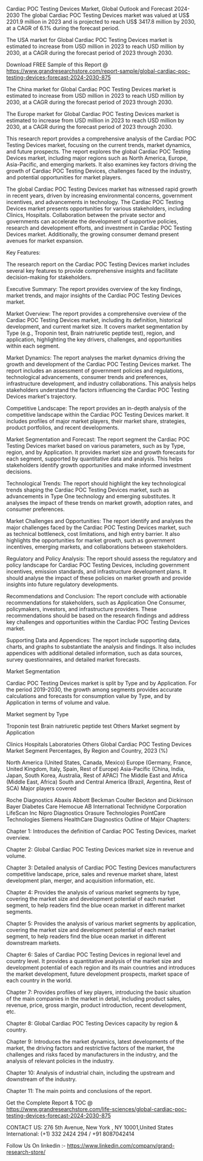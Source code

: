 Cardiac POC Testing Devices Market, Global Outlook and Forecast 2024-2030
The global Cardiac POC Testing Devices market was valued at US$ 2201.9 million in 2023 and is projected to reach US$ 3417.8 million by 2030, at a CAGR of 6.1% during the forecast period.

The USA market for Global Cardiac POC Testing Devices market is estimated to increase from USD million in 2023 to reach USD million by 2030, at a CAGR during the forecast period of 2023 through 2030.

Download FREE Sample of this Report @ https://www.grandresearchstore.com/report-sample/global-cardiac-poc-testing-devices-forecast-2024-2030-875

The China market for Global Cardiac POC Testing Devices market is estimated to increase from USD million in 2023 to reach USD million by 2030, at a CAGR during the forecast period of 2023 through 2030.

The Europe market for Global Cardiac POC Testing Devices market is estimated to increase from USD million in 2023 to reach USD million by 2030, at a CAGR during the forecast period of 2023 through 2030.

This research report provides a comprehensive analysis of the Cardiac POC Testing Devices market, focusing on the current trends, market dynamics, and future prospects. The report explores the global Cardiac POC Testing Devices market, including major regions such as North America, Europe, Asia-Pacific, and emerging markets. It also examines key factors driving the growth of Cardiac POC Testing Devices, challenges faced by the industry, and potential opportunities for market players.

The global Cardiac POC Testing Devices market has witnessed rapid growth in recent years, driven by increasing environmental concerns, government incentives, and advancements in technology. The Cardiac POC Testing Devices market presents opportunities for various stakeholders, including Clinics, Hospitals. Collaboration between the private sector and governments can accelerate the development of supportive policies, research and development efforts, and investment in Cardiac POC Testing Devices market. Additionally, the growing consumer demand present avenues for market expansion.

Key Features:

The research report on the Cardiac POC Testing Devices market includes several key features to provide comprehensive insights and facilitate decision-making for stakeholders.

Executive Summary: The report provides overview of the key findings, market trends, and major insights of the Cardiac POC Testing Devices market.

Market Overview: The report provides a comprehensive overview of the Cardiac POC Testing Devices market, including its definition, historical development, and current market size. It covers market segmentation by Type (e.g., Troponin test, Brain natriuretic peptide test), region, and application, highlighting the key drivers, challenges, and opportunities within each segment.

Market Dynamics: The report analyses the market dynamics driving the growth and development of the Cardiac POC Testing Devices market. The report includes an assessment of government policies and regulations, technological advancements, consumer trends and preferences, infrastructure development, and industry collaborations. This analysis helps stakeholders understand the factors influencing the Cardiac POC Testing Devices market's trajectory.

Competitive Landscape: The report provides an in-depth analysis of the competitive landscape within the Cardiac POC Testing Devices market. It includes profiles of major market players, their market share, strategies, product portfolios, and recent developments.

Market Segmentation and Forecast: The report segment the Cardiac POC Testing Devices market based on various parameters, such as by Type, region, and by Application. It provides market size and growth forecasts for each segment, supported by quantitative data and analysis. This helps stakeholders identify growth opportunities and make informed investment decisions.

Technological Trends: The report should highlight the key technological trends shaping the Cardiac POC Testing Devices market, such as advancements in Type One technology and emerging substitutes. It analyses the impact of these trends on market growth, adoption rates, and consumer preferences.

Market Challenges and Opportunities: The report identify and analyses the major challenges faced by the Cardiac POC Testing Devices market, such as technical bottleneck, cost limitations, and high entry barrier. It also highlights the opportunities for market growth, such as government incentives, emerging markets, and collaborations between stakeholders.

Regulatory and Policy Analysis: The report should assess the regulatory and policy landscape for Cardiac POC Testing Devices, including government incentives, emission standards, and infrastructure development plans. It should analyse the impact of these policies on market growth and provide insights into future regulatory developments.

Recommendations and Conclusion: The report conclude with actionable recommendations for stakeholders, such as Application One Consumer, policymakers, investors, and infrastructure providers. These recommendations should be based on the research findings and address key challenges and opportunities within the Cardiac POC Testing Devices market.

Supporting Data and Appendices: The report include supporting data, charts, and graphs to substantiate the analysis and findings. It also includes appendices with additional detailed information, such as data sources, survey questionnaires, and detailed market forecasts.

Market Segmentation

Cardiac POC Testing Devices market is split by Type and by Application. For the period 2019-2030, the growth among segments provides accurate calculations and forecasts for consumption value by Type, and by Application in terms of volume and value.

Market segment by Type

Troponin test
Brain natriuretic peptide test
Others
Market segment by Application

Clinics
Hospitals
Laboratories
Others
Global Cardiac POC Testing Devices Market Segment Percentages, By Region and Country, 2023 (%)

North America (United States, Canada, Mexico)
Europe (Germany, France, United Kingdom, Italy, Spain, Rest of Europe)
Asia-Pacific (China, India, Japan, South Korea, Australia, Rest of APAC)
The Middle East and Africa (Middle East, Africa)
South and Central America (Brazil, Argentina, Rest of SCA)
Major players covered

Roche Diagnostics
Abaxis
Abbott
Beckman Coulter
Beckton and Dickinson
Bayer Diabetes Care
Hemocue AB
International Technidyne Corporation
LifeScan Inc
Nipro Diagnostics
Orasure Technologies
PointCare Technologies
Siemens HealthCare Diagnostics
Outline of Major Chapters:

Chapter 1: Introduces the definition of Cardiac POC Testing Devices, market overview.

Chapter 2: Global Cardiac POC Testing Devices market size in revenue and volume.

Chapter 3: Detailed analysis of Cardiac POC Testing Devices manufacturers competitive landscape, price, sales and revenue market share, latest development plan, merger, and acquisition information, etc.

Chapter 4: Provides the analysis of various market segments by type, covering the market size and development potential of each market segment, to help readers find the blue ocean market in different market segments.

Chapter 5: Provides the analysis of various market segments by application, covering the market size and development potential of each market segment, to help readers find the blue ocean market in different downstream markets.

Chapter 6: Sales of Cardiac POC Testing Devices in regional level and country level. It provides a quantitative analysis of the market size and development potential of each region and its main countries and introduces the market development, future development prospects, market space of each country in the world.

Chapter 7: Provides profiles of key players, introducing the basic situation of the main companies in the market in detail, including product sales, revenue, price, gross margin, product introduction, recent development, etc.

Chapter 8: Global Cardiac POC Testing Devices capacity by region & country.

Chapter 9: Introduces the market dynamics, latest developments of the market, the driving factors and restrictive factors of the market, the challenges and risks faced by manufacturers in the industry, and the analysis of relevant policies in the industry.

Chapter 10: Analysis of industrial chain, including the upstream and downstream of the industry.

Chapter 11: The main points and conclusions of the report.

Get the Complete Report & TOC @ https://www.grandresearchstore.com/life-sciences/global-cardiac-poc-testing-devices-forecast-2024-2030-875

CONTACT US:
276 5th Avenue, New York , NY 10001,United States
International: (+1) 332 2424 294 / +91 8087042414

Follow Us On linkedin :- https://www.linkedin.com/company/grand-research-store/
